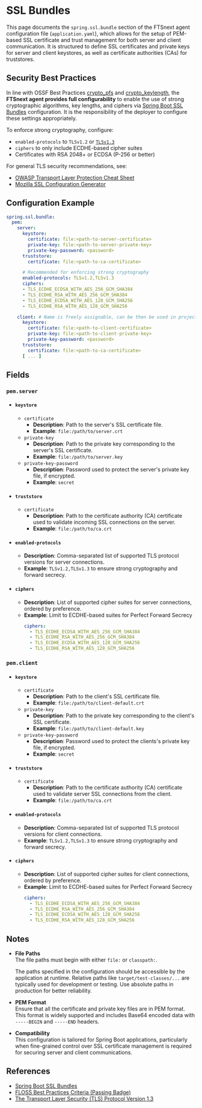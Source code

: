 # SSL Bundles <Badge type="tip" text="All Agents" /> <Badge type="tip" text="Optional" /> <Badge type="warning" text="Since 5.0" />

This page documents the `spring.ssl.bundle` section of the FTSnext agent configuration file
(`application.yaml`), which allows for the setup of PEM-based SSL certificate and trust management
for both server and client communication. It is structured to define SSL certificates and private
keys for server and client keystores, as well as certificate authorities (CAs) for truststores.

## Security Best Practices

In line with OSSF Best Practices [crypto_pfs][crypto_pfs] and [crypto_keylength][crypto_keylength],
the **FTSnext agent provides full configurability** to enable the use of
strong cryptographic algorithms, key lengths, and ciphers via [Spring Boot SSL Bundles][spring-ssl]
configuration. It is the responsibility of the deployer to configure these settings appropriately.

To enforce strong cryptography, configure:

* `enabled-protocols` to `TLSv1.2` or [`TLSv1.3`][tls13]
* `ciphers` to only include ECDHE-based cipher suites
* Certificates with RSA 2048+ or ECDSA (P-256 or better)

For general TLS security recommendations, see:

* [OWASP Transport Layer Protection Cheat Sheet](https://cheatsheetseries.owasp.org/cheatsheets/Transport_Layer_Protection_Cheat_Sheet.html)
* [Mozilla SSL Configuration Generator](https://ssl-config.mozilla.org/)

## Configuration Example

```yaml
spring.ssl.bundle:
  pem:
    server:
      keystore:
        certificate: file:<path-to-server-certificate>
        private-key: file:<path-to-server-private-key>
        private-key-password: <password>
      truststore:
        certificate: file:<path-to-ca-certificate>

      # Recommended for enforcing strong cryptography
      enabled-protocols: TLSv1.2,TLSv1.3
      ciphers:
      - TLS_ECDHE_ECDSA_WITH_AES_256_GCM_SHA384
      - TLS_ECDHE_RSA_WITH_AES_256_GCM_SHA384
      - TLS_ECDHE_ECDSA_WITH_AES_128_GCM_SHA256
      - TLS_ECDHE_RSA_WITH_AES_128_GCM_SHA256

    client: # Name is freely assignable, can be then be used in project http client configurations
      keystore:
        certificate: file:<path-to-client-certificate>
        private-key: file:<path-to-client-private-key>
        private-key-password: <password>
      truststore:
        certificate: file:<path-to-ca-certificate>
      [ ... ]
```

## Fields

### `pem.server` <Badge type="warning" text="Since 5.0" />

* #### `keystore` <Badge type="warning" text="Since 5.0" />
  * `certificate`
    * **Description**: Path to the server's SSL certificate file.
    * **Example**: `file:/path/to/server.crt`
  * `private-key`
    * **Description**: Path to the private key corresponding to the server's SSL certificate.
    * **Example**: `file:/path/to/server.key`
  * `private-key-password`
    * **Description**: Password used to protect the server's private key file, if encrypted.
    * **Example**: `secret`

* #### `truststore` <Badge type="warning" text="Since 5.0" />
  * `certificate`
    * **Description**: Path to the certificate authority (CA) certificate used to validate
      incoming SSL connections on the server.
    * **Example**: `file:/path/to/ca.crt`

* #### `enabled-protocols` <Badge type="warning" text="Since 5.0" />
  * **Description**: Comma-separated list of supported TLS protocol versions for server connections.
  * **Example**: `TLSv1.2,TLSv1.3` to ensure strong cryptography and forward secrecy.

* #### `ciphers` <Badge type="warning" text="Since 5.0" />
  * **Description**: List of supported cipher suites for server connections, ordered by preference.
  * **Example**: Limit to ECDHE-based suites for Perfect Forward Secrecy
    ```yaml
    ciphers:
      - TLS_ECDHE_ECDSA_WITH_AES_256_GCM_SHA384
      - TLS_ECDHE_RSA_WITH_AES_256_GCM_SHA384
      - TLS_ECDHE_ECDSA_WITH_AES_128_GCM_SHA256
      - TLS_ECDHE_RSA_WITH_AES_128_GCM_SHA256
    ```

### `pem.client` <Badge type="warning" text="Since 5.0" />

* #### `keystore` <Badge type="warning" text="Since 5.0" />
  * `certificate`
    * **Description**: Path to the client's SSL certificate file.
    * **Example**: `file:/path/to/client-default.crt`
  * `private-key`
    * **Description**: Path to the private key corresponding to the client's SSL certificate.
    * **Example**: `file:/path/to/client-default.key`
  * `private-key-password`
    * **Description**: Password used to protect the clients's private key file, if encrypted.
    * **Example**: `secret`

* #### `truststore` <Badge type="warning" text="Since 5.0" />
  * `certificate`
    * **Description**: Path to the certificate authority (CA) certificate used to validate server
      SSL connections from the client.
    * **Example**: `file:/path/to/ca.crt`

* #### `enabled-protocols` <Badge type="warning" text="Since 5.0" />
  * **Description**: Comma-separated list of supported TLS protocol versions for client connections.
  * **Example**: `TLSv1.2,TLSv1.3` to ensure strong cryptography and forward secrecy.

* #### `ciphers` <Badge type="warning" text="Since 5.0" />
  * **Description**: List of supported cipher suites for client connections, ordered by preference.
  * **Example**: Limit to ECDHE-based suites for Perfect Forward Secrecy
    ```yaml
    ciphers:
      - TLS_ECDHE_ECDSA_WITH_AES_256_GCM_SHA384
      - TLS_ECDHE_RSA_WITH_AES_256_GCM_SHA384
      - TLS_ECDHE_ECDSA_WITH_AES_128_GCM_SHA256
      - TLS_ECDHE_RSA_WITH_AES_128_GCM_SHA256
    ```

## Notes

* **File Paths**  
  The file paths must begin with either `file:` or `classpath:`.

  The paths specified in the configuration should be accessible by the application at runtime.
  Relative paths like `target/test-classes/...` are typically used for development or testing. Use
  absolute paths in production for better reliability.

* **PEM Format**  
  Ensure that all the certificate and private key files are in PEM format. This format is widely
  supported and includes Base64 encoded data with `-----BEGIN` and `-----END` headers.

* **Compatibility**  
  This configuration is tailored for Spring Boot applications, particularly when fine-grained
  control over SSL certificate management is required for securing server and client communications.

## References

* [Spring Boot SSL Bundles][spring-ssl]
* [FLOSS Best Practices Criteria (Passing Badge)](https://www.bestpractices.dev/en/criteria/0.0)
* [The Transport Layer Security (TLS) Protocol Version 1.3][tls13]

[spring-ssl]: https://docs.spring.io/spring-boot/reference/features/ssl.html

[crypto_pfs]: https://www.bestpractices.dev/en/criteria/0#0.crypto_pfs

[crypto_keylength]: https://www.bestpractices.dev/en/criteria/0#0.crypto_keylength

[tls13]: https://datatracker.ietf.org/doc/html/rfc8446